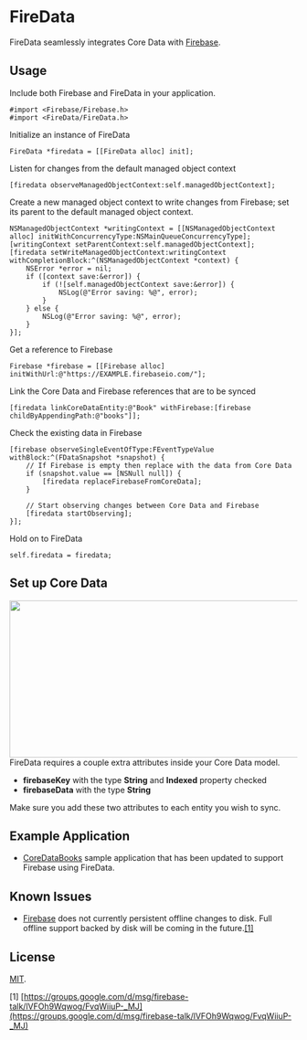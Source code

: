 FireData
========
FireData seamlessly integrates Core Data with [Firebase](http://www.firebase.com).


Usage
-----
Include both Firebase and FireData in your application.

    #import <Firebase/Firebase.h>
    #import <FireData/FireData.h>

Initialize an instance of FireData
    
    FireData *firedata = [[FireData alloc] init];
        
Listen for changes from the default managed object context

    [firedata observeManagedObjectContext:self.managedObjectContext];
    
Create a new managed object context to write changes from Firebase; set its parent to the default managed object context.

    NSManagedObjectContext *writingContext = [[NSManagedObjectContext alloc] initWithConcurrencyType:NSMainQueueConcurrencyType];
    [writingContext setParentContext:self.managedObjectContext];
    [firedata setWriteManagedObjectContext:writingContext withCompletionBlock:^(NSManagedObjectContext *context) {
        NSError *error = nil;
        if ([context save:&error]) {
            if (![self.managedObjectContext save:&error]) {
                NSLog(@"Error saving: %@", error);
            }
        } else {
            NSLog(@"Error saving: %@", error);
        }
    }];
    
Get a reference to Firebase

    Firebase *firebase = [[Firebase alloc] initWithUrl:@"https://EXAMPLE.firebaseio.com/"];
    
Link the Core Data and Firebase references that are to be synced

    [firedata linkCoreDataEntity:@"Book" withFirebase:[firebase childByAppendingPath:@"books"]];
    
Check the existing data in Firebase

    [firebase observeSingleEventOfType:FEventTypeValue withBlock:^(FDataSnapshot *snapshot) {
        // If Firebase is empty then replace with the data from Core Data
        if (snapshot.value == [NSNull null]) {
            [firedata replaceFirebaseFromCoreData];
        }
    
        // Start observing changes between Core Data and Firebase
        [firedata startObserving];
    }];
    
Hold on to FireData
    
    self.firedata = firedata;


Set up Core Data
----------------
<img src="https://github.com/overcommitted/FireData/raw/master/FireDataAttributes.png" align="right" width="960px" height="275px" />

FireData requires a couple extra attributes inside your Core Data model.

* __firebaseKey__ with the type __String__ and __Indexed__ property checked
* __firebaseData__ with the type __String__

Make sure you add these two attributes to each entity you wish to sync.

Example Application
-------------------

* [CoreDataBooks](https://github.com/daikini/FireBooks) sample application that has been updated to support Firebase using FireData. 

    
Known Issues
------------

* [Firebase](http://www.firebase.com) does not currently persistent offline changes to disk. Full offline support backed by disk will be coming in the future.[[1]](https://groups.google.com/d/msg/firebase-talk/lVFOh9Wqwog/FvqWiiuP-_MJ)


License
-------
[MIT](https://github.com/overcommitted/FireData/blob/master/LICENSE).


[1] [https://groups.google.com/d/msg/firebase-talk/lVFOh9Wqwog/FvqWiiuP-_MJ](https://groups.google.com/d/msg/firebase-talk/lVFOh9Wqwog/FvqWiiuP-_MJ)
